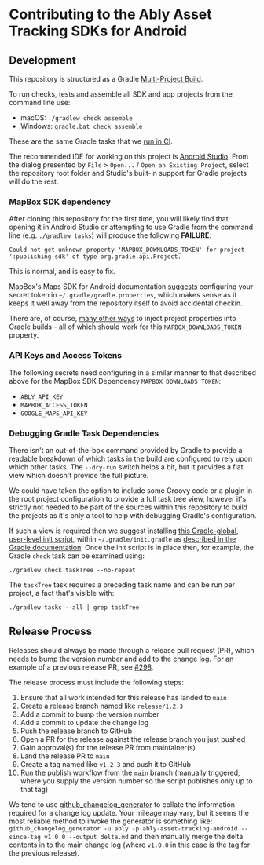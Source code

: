 # Contributing to the Ably Asset Tracking SDKs for Android

## Development

This repository is structured as a Gradle [Multi-Project Build](https://docs.gradle.org/current/userguide/multi_project_builds.html).

To run checks, tests and assemble all SDK and app projects from the command line use:

- macOS: `./gradlew check assemble`
- Windows: `gradle.bat check assemble`

These are the same Gradle tasks that we [run in CI](.github/workflows).

The recommended IDE for working on this project is [Android Studio](https://developer.android.com/studio).
From the dialog presented by `File` > `Open...` / `Open an Existing Project`, select the repository root folder and Studio's built-in support for Gradle projects will do the rest.

### MapBox SDK dependency

After cloning this repository for the first time, you will likely find that opening it in Android Studio or attempting to use Gradle from the command line (e.g. `./gradlew tasks`) will produce the following **FAILURE**:

    Could not get unknown property 'MAPBOX_DOWNLOADS_TOKEN' for project ':publishing-sdk' of type org.gradle.api.Project.

This is normal, and is easy to fix.

MapBox's Maps SDK for Android documentation [suggests](https://docs.mapbox.com/android/maps/overview/#configure-credentials) configuring your secret token in `~/.gradle/gradle.properties`, which makes sense as it keeps it well away from the repository itself to avoid accidental checkin.

There are, of course, [many other ways](https://docs.gradle.org/current/userguide/build_environment.html) to inject project properties into Gradle builds - all of which should work for this `MAPBOX_DOWNLOADS_TOKEN` property.

### API Keys and Access Tokens

The following secrets need configuring in a similar manner to that described above for the MapBox SDK Dependency `MAPBOX_DOWNLOADS_TOKEN`:

- `ABLY_API_KEY`
- `MAPBOX_ACCESS_TOKEN`
- `GOOGLE_MAPS_API_KEY`

### Debugging Gradle Task Dependencies

There isn't an out-of-the-box command provided by Gradle to provide a readable breakdown of which tasks in the build are configured to rely upon which other tasks. The `--dry-run` switch helps a bit, but it provides a flat view which doesn't provide the full picture.

We could have taken the option to include some Groovy code or a plugin in the root project configuration to provide a full task tree view, however it's strictly not needed to be part of the sources within this repository to build the projects as it's only a tool to help with debugging Gradle's configuration.

If such a view is required then we suggest installing [this Gradle-global, user-level init script](https://github.com/dorongold/gradle-task-tree#init-script-snippet), within `~/.gradle/init.gradle` as [described in the Gradle documentation](https://docs.gradle.org/current/userguide/init_scripts.html#sec:using_an_init_script). Once the init script is in place then, for example, the Gradle `check` task can be examined using:

    ./gradlew check taskTree --no-repeat

The `taskTree` task requires a preceding task name and can be run per project, a fact that's visible with:

    ./gradlew tasks --all | grep taskTree

## Release Process

Releases should always be made through a release pull request (PR), which needs to bump the version number and add to the [change log](CHANGELOG.md).
For an example of a previous release PR, see [#298](https://github.com/ably/ably-asset-tracking-android/pull/298).

The release process must include the following steps:

1. Ensure that all work intended for this release has landed to `main`
2. Create a release branch named like `release/1.2.3`
3. Add a commit to bump the version number
4. Add a commit to update the change log
5. Push the release branch to GitHub
6. Open a PR for the release against the release branch you just pushed
7. Gain approval(s) for the release PR from maintainer(s)
8. Land the release PR to `main`
9. Create a tag named like `v1.2.3` and push it to GitHub
10. Run the [publish workflow](https://github.com/ably/ably-asset-tracking-android/actions/workflows/publish.yml) from the `main` branch (manually triggered, where you supply the version number so the script publishes only up to that tag)

We tend to use [github_changelog_generator](https://github.com/skywinder/Github-Changelog-Generator) to collate the information required for a change log update.
Your mileage may vary, but it seems the most reliable method to invoke the generator is something like:
`github_changelog_generator -u ably -p ably-asset-tracking-android --since-tag v1.0.0 --output delta.md`
and then manually merge the delta contents in to the main change log (where `v1.0.0` in this case is the tag for the previous release).
